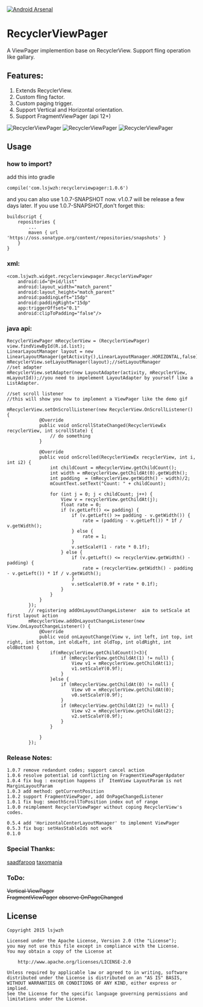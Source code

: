 [![Android Arsenal](https://img.shields.io/badge/Android%20Arsenal-RecyclerViewPager-brightgreen.svg?style=flat)](http://android-arsenal.com/details/1/1622)
# RecyclerViewPager
A ViewPager implemention base on RecyclerView. Support fling operation like gallary.

## Features:
1. Extends RecyclerView.
2. Custom fling factor.
3. Custom paging trigger.
4. Support Vertical and Horizontal orientation.
5. Support FragmentViewPager (api 12+)

![RecyclerViewPager](https://github.com/lsjwzh/RecyclerViewPager/blob/master/vertical.gif)
![RecyclerViewPager](https://github.com/lsjwzh/RecyclerViewPager/blob/master/horizontal.gif)
![RecyclerViewPager](https://github.com/lsjwzh/RecyclerViewPager/blob/master/fragment.gif)

## Usage

### how to import?
add this into gradle

    compile('com.lsjwzh:recyclerviewpager:1.0.6')

and you can also use 1.0.7-SNAPSHOT now.
v1.0.7 will be release a few days later.
If you use 1.0.7-SNAPSHOT,don't forget this:

```
buildscript {
    repositories {
        ...
        maven { url 'https://oss.sonatype.org/content/repositories/snapshots' }
    }
}
```

### xml:

```
<com.lsjwzh.widget.recyclerviewpager.RecyclerViewPager
    android:id="@+id/list"
    android:layout_width="match_parent"
    android:layout_height="match_parent"
    android:paddingLeft="15dp"
    android:paddingRight="15dp"
    app:triggerOffset="0.1"
    android:clipToPadding="false"/>
```

### java api:
```
RecyclerViewPager mRecyclerView = (RecyclerViewPager) view.findViewById(R.id.list);
LinearLayoutManager layout = new LinearLayoutManager(getActivity(),LinearLayoutManager.HORIZONTAL,false);
mRecyclerView.setLayoutManager(layout);//setLayoutManager
//set adapter
mRecyclerView.setAdapter(new LayoutAdapter(activity, mRecyclerView, mLayoutId));//you need to impelement LayoutAdapter by yourself like a ListAdapter.

//set scroll listener
//this will show you how to implement a ViewPager like the demo gif

mRecyclerView.setOnScrollListener(new RecyclerView.OnScrollListener() {
            @Override
            public void onScrollStateChanged(RecyclerViewEx recyclerView, int scrollState) {
                // do something
            }

            @Override
            public void onScrolled(RecyclerViewEx recyclerView, int i, int i2) {
                int childCount = mRecyclerView.getChildCount();
                int width = mRecyclerView.getChildAt(0).getWidth();
                int padding  = (mRecyclerView.getWidth() - width)/2;
                mCountText.setText("Count: " + childCount);

                for (int j = 0; j < childCount; j++) {
                    View v = recyclerView.getChildAt(j);
                    float rate = 0;
                    if (v.getLeft() <= padding) {
                        if (v.getLeft() >= padding - v.getWidth()) {
                            rate = (padding - v.getLeft()) * 1f / v.getWidth();
                        } else {
                            rate = 1;
                        }
                        v.setScaleY(1 - rate * 0.1f);
                    } else {
                        if (v.getLeft() <= recyclerView.getWidth() - padding) {
                            rate = (recyclerView.getWidth() - padding - v.getLeft()) * 1f / v.getWidth();
                        }
                        v.setScaleY(0.9f + rate * 0.1f);
                    }
                }
            }
        });
        // registering addOnLayoutChangeListener  aim to setScale at first layout action
        mRecyclerView.addOnLayoutChangeListener(new View.OnLayoutChangeListener() {
            @Override
            public void onLayoutChange(View v, int left, int top, int right, int bottom, int oldLeft, int oldTop, int oldRight, int oldBottom) {
                if(mRecyclerView.getChildCount()<3){
                    if (mRecyclerView.getChildAt(1) != null) {
                        View v1 = mRecyclerView.getChildAt(1);
                        v1.setScaleY(0.9f);
                    }
                }else {
                    if (mRecyclerView.getChildAt(0) != null) {
                        View v0 = mRecyclerView.getChildAt(0);
                        v0.setScaleY(0.9f);
                    }
                    if (mRecyclerView.getChildAt(2) != null) {
                        View v2 = mRecyclerView.getChildAt(2);
                        v2.setScaleY(0.9f);
                    }
                }

            }
        });

```
### Release Notes:
    1.0.7 remove redandunt codes; support cancel action
    1.0.6 resolve potential id conflicting on FragmentViewPagerApdater
    1.0.4 fix bug : exception happens if  ItemView LayoutParam is not MarginLayoutParam
    1.0.3 add method: getCurrentPosition
    1.0.2 support FragmentViewPager, add OnPageChangedListener
    1.0.1 fix bug: smoothScrollToPosition index out of range
    1.0.0 reimplement RecyclerViewPager without coping RecyclerView's codes.

    0.5.4 add 'HorizontalCenterLayoutManager' to implement ViewPager
    0.5.3 fix bug: setHasStableIds not work
	0.1.0

### Special Thanks:
[saadfarooq](https://github.com/saadfarooq)
[taxomania](https://github.com/taxomania)

### ToDo:
~~Vertical ViewPager~~    
~~FragmentViewPager~~
~~observe OnPageChanged~~

License
-------

    Copyright 2015 lsjwzh

    Licensed under the Apache License, Version 2.0 (the "License");
    you may not use this file except in compliance with the License.
    You may obtain a copy of the License at

        http://www.apache.org/licenses/LICENSE-2.0

    Unless required by applicable law or agreed to in writing, software
    distributed under the License is distributed on an "AS IS" BASIS,
    WITHOUT WARRANTIES OR CONDITIONS OF ANY KIND, either express or implied.
    See the License for the specific language governing permissions and
    limitations under the License.
